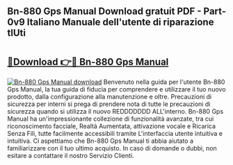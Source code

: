 ## Bn-880 Gps Manual Download gratuit PDF - Part-0v9 Italiano Manuale dell'utente di riparazione tlUti

# <h2><a href="http://df9oqo.blite.top/?on=Bn-880+Gps+Manual">🔗Download 👉🔴 Bn-880 Gps Manual</a></h2>

[![Bn-880 Gps Manual download](https://i.imgur.com/lujVjoI.png)](http://df9oqo.blite.top/?on=Bn-880+Gps+Manual)
Benvenuto nella guida per l'utente Bn-880 Gps Manual, la tua guida di fiducia per comprendere e utilizzare il tuo nuovo prodotto, dalla configurazione alla manutenzione e oltre. Precauzioni di sicurezza per interni si prega di prendere nota di tutte le precauzioni di sicurezza quando si utilizza il nuovo REDDDDDDD ALL'interno. Bn-880 Gps Manual ha un'impressionante collezione di funzionalità avanzate, tra cui riconoscimento facciale, Realtà Aumentata, attivazione vocale e Ricarica Senza Fili, tutte facilmente accessibili tramite L'interfaccia utente intuitiva e intuitiva. Ci aspettiamo che Bn-880 Gps Manual ti abbia aiutato a familiarizzare con il tuo ultimo acquisto. In caso di domande o dubbi, non esitare a contattare il nostro Servizio Clienti.
